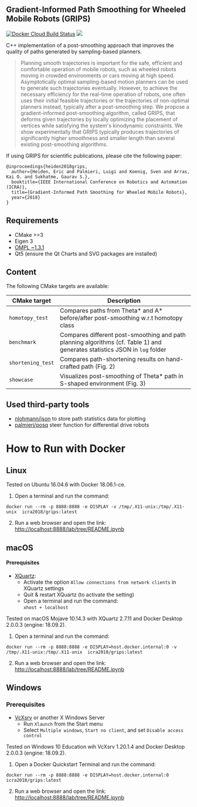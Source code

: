 ## Gradient-Informed Path Smoothing for Wheeled Mobile Robots (GRIPS)
[![Docker Cloud Build Status](https://img.shields.io/docker/cloud/build/icra2018/grips.svg)](https://hub.docker.com/r/icra2018/grips)
<a href="#how-to-run-with-docker"><img src="https://img.shields.io/badge/Docker-instructions-brightgreen.svg"></a>

C++ implementation of a post-smoothing approach that improves the quality of paths generated by sampling-based planners.

> Planning smooth trajectories is important for the safe, efficient and
> comfortable operation of mobile robots, such as wheeled robots moving in
> crowded environments or cars moving at high speed. Asymptotically optimal
> sampling-based motion planners can be used to generate such trajectories
> eventually. However, to achieve the necessary efficiency for the real-time
> operation of robots, one often uses their initial feasible trajectories or the
> trajectories of non-optimal planners instead, typically after a post-smoothing
> step. We propose a gradient-informed post-smoothing algorithm, called GRIPS,
> that deforms given trajectories by locally optimizing the placement of
> vertices while satisfying the system's kinodynamic constraints.  We show
> experimentally that GRIPS typically produces trajectories of significantly
> higher smoothness and smaller length than several existing post-smoothing
> algorithms.

If using GRIPS for scientific publications, please cite the following paper:

```
@inproceedings{heiden2018grips,
  author={Heiden, Eric and Palmieri, Luigi and Koenig, Sven and Arras, Kai O. and Sukhatme, Gaurav S.},
  booktitle={IEEE International Conference on Robotics and Automation (ICRA)},
  title={Gradient-Informed Path Smoothing for Wheeled Mobile Robots},
  year={2018}
}
```

## Requirements
* CMake >=3
* Eigen 3
* [OMPL ~1.3.1](https://github.com/ompl/ompl/releases)
* Qt5 (ensure the Qt Charts and SVG packages are installed)

## Content
The following CMake targets are available:

| CMake target      | Description                                                                        |
| ----------------- | ---------------------------------------------------------------------------------- |
| `homotopy_test`   | Compares paths from Theta* and A* before/after post-smoothing w.r.t homotopy class |
| `benchmark`       | Compares different post-smoothing and path planning algorithms (cf. Table 1) and generates statistics JSON in `log` folder |
| `shortening_test` | Compares path-shortening results on hand-crafted path (Fig. 2)                     |
| `showcase`        | Visualizes post-smoothing of Theta* path in S-shaped environment (Fig. 3)          |


## Used third-party tools
* [nlohmann/json](https://github.com/nlohmann/json) to store path statistics data for plotting
* [palmieri/posq](https://github.com/palmieri/posq) steer function for differential drive robots

# How to Run with Docker
## Linux
Tested on Ubuntu 16.04.6 with Docker 18.06.1-ce.

1. Open a terminal and run the command:
```
docker run --rm -p 8888:8888 -e DISPLAY -v /tmp/.X11-unix:/tmp/.X11-unix  icra2018/grips:latest
```
2. Run a web browser and open the link: [http://localhost:8888/lab/tree/README.ipynb](http://localhost:8888/lab/tree/README.ipynb)

## macOS
#### Prerequisites
* [XQuartz](https://www.xquartz.org/):
  - Activate the option `Allow connections from network clients` in XQuartz settings
  - Quit & restart XQuartz (to activate the setting)
  - Open a terminal and run the command:<br/> `xhost + localhost`

Tested on macOS Mojave 10.14.3 with XQuartz 2.7.11 and Docker Desktop 2.0.0.3 (engine: 18.09.2).
1. Open a terminal and run the command:
```
docker run --rm -p 8888:8888 -e DISPLAY=host.docker.internal:0 -v /tmp/.X11-unix:/tmp/.X11-unix  icra2018/grips:latest
```
2. Run a web browser and open the link: [http://localhost:8888/lab/tree/README.ipynb](http://localhost:8888/lab/tree/README.ipynb)

## Windows
### Prerequisites
* [VcXsrv](https://sourceforge.net/projects/vcxsrv/) or another X Windows Server
  - Run `Xlaunch` from the Start menu
  - Select `Multiple windows`, `Start no client`, and set `Disable access control`

Tested on Windows 10 Education wih VcXsrv 1.20.1.4 and Docker Desktop 2.0.0.3 (engine: 18.09.2).
1. Open a Docker Quickstart Terminal and run the command:
```
docker run --rm -p 8888:8888 -e DISPLAY=host.docker.internal:0  icra2018/grips:latest
```
2. Run a web browser and open the link: [http://localhost:8888/lab/tree/README.ipynb](http://localhost:8888/lab/tree/README.ipynb)
